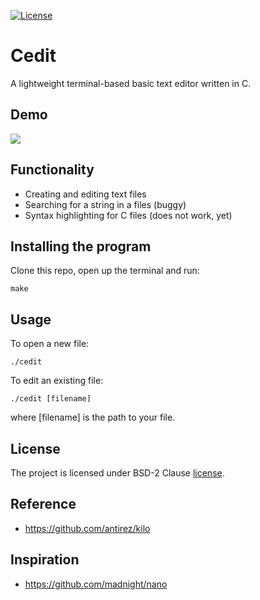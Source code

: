 [![License](https://img.shields.io/badge/License-BSD%202--Clause-orange.svg)](https://opensource.org/licenses/BSD-2-Clause)

# Cedit
A lightweight terminal-based basic text editor written in C.

## Demo
![](cedit.gif)


## Functionality 
- Creating and editing text files
- Searching for a string in a files (buggy)
- Syntax highlighting for C files (does not work, yet)


## Installing the program
Clone this repo, open up the terminal and run:
```
make
```

## Usage
To open a new file:
```
./cedit
```
To edit an existing file:
```
./cedit [filename]
```
where [filename] is the path to your file.


## License
The project is licensed under BSD-2 Clause [license](LICENSE).


## Reference
- https://github.com/antirez/kilo


## Inspiration
- https://github.com/madnight/nano

